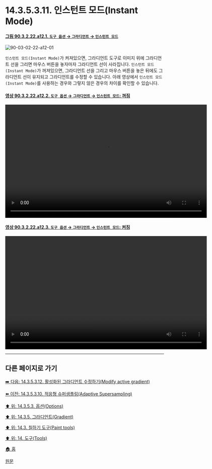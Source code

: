 # 14.3.5.3.11. 인스턴트 모드(Instant Mode)

<a id="90-03-02-22-a12-01"></a>

#### [그림 90.3.2.22.a12.1. `도구 옵션` → `그라디언트` → `인스턴트 모드`](./90-03-02-22-gradient.md#90-03-02-22-a12-01)
![90-03-02-22-a12-01](https://github.com/wonder13662/gimp/assets/15767104/dcaf2094-4bcb-4abf-9cdf-562b166a438f)

`인스턴트 모드(Instant Mode)`가 켜져있으면, 그라디언트 도구로 이미지 위에 그라디언트 선을 그리면 마우스 버튼을 놓자마자 그라디언트 선이 사라집니다. `인스턴트 모드(Instant Mode)`가 꺼져있으면, 그라디언트 선을 그리고 마우스 버튼을 놓은 뒤에도 그라디언트 선이 유지되고 그라디언트를 수정할 수 있습니다. 아래 영상에서 `인스턴트 모드(Instant Mode)`를 사용하는 경우와 그렇지 않은 경우의 차이를 확인할 수 있습니다.

<a id="90-03-02-22-a12-02"></a>

#### [영상 90.3.2.22.a12.2. `도구 옵션` → `그라디언트` → `인스턴트 모드`: 꺼짐](./90-03-02-22-gradient.md#90-03-02-22-a12-02)
<video controls="controls" width="640" height="360" src="https://github.com/wonder13662/gimp/assets/15767104/e7bdceeb-e6f3-4e27-9252-04d4ce95d484"></video>

<a id="90-03-02-22-a12-03"></a>

#### [영상 90.3.2.22.a12.3. `도구 옵션` → `그라디언트` → `인스턴트 모드`: 켜짐](./90-03-02-22-gradient.md#90-03-02-22-a12-03)
<video controls="controls" width="640" height="360" src="https://github.com/wonder13662/gimp/assets/15767104/17acfa2d-37b9-4bad-a37c-16f9f77cb32c"></video>

***

## 다른 페이지로 가기

[➡️ 다음: 14.3.5.3.12. 활성화된 그라디언트 수정하기(Modify active gradient)](./14-03-05-03-12-modify_active_gradient.md)

[⬅️ 이전: 14.3.5.3.10. 적응형 슈퍼샘플링(Adaptive Supersampling)](./14-03-05-03-10-adaptive_supersampling.md)

[⬆️ 위: 14.3.5.3. 옵션(Options)](./14-03-05-03-00-options.md)

[⬆️ 위: 14.3.5. 그라디언트(Gradient)](./14-03-05-00-gradient.md)

[⬆️ 위: 14.3. 칠하기 도구(Paint tools)](./14-03-00-paint_tools.md)

[⬆️ 위: 14. 도구(Tools)](./14-00-tools.md)

[🏠 홈](./00-home.md)

[원문](https://docs.gimp.org/2.10/ko/gimp-tool-bucket-fill.html#idm12721)
